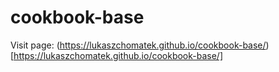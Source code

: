 # cookbook-base

Visit page: (https://lukaszchomatek.github.io/cookbook-base/)[https://lukaszchomatek.github.io/cookbook-base/]
